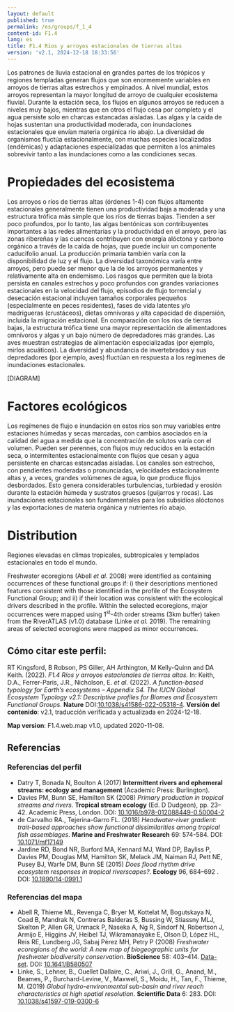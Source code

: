 ```yaml
---
layout: default
published: true
permalink: /es/groups/f_1_4
content-id: F1.4
lang: es
title: F1.4 Ríos y arroyos estacionales de tierras altas
version: 'v2.1, 2024-12-18 18:33:56'
---
```


Los patrones de lluvia estacional en grandes partes de los trópicos y regiones templadas generan flujos que son enormemente variables en arroyos de tierras altas estrechos y empinados. A nivel mundial, estos arroyos representan la mayor longitud de arroyo de cualquier ecosistema fluvial. Durante la estación seca, los flujos en algunos arroyos se reducen a niveles muy bajos, mientras que en otros el flujo cesa por completo y el agua persiste solo en charcas estancadas aisladas. Las algas y la caída de hojas sustentan una productividad moderada, con inundaciones estacionales que envían materia orgánica río abajo. La diversidad de organismos fluctúa estacionalmente, con muchas especies localizadas (endémicas) y adaptaciones especializadas que permiten a los animales sobrevivir tanto a las inundaciones como a las condiciones secas.

# Propiedades del ecosistema
 
Los arroyos o ríos de tierras altas (órdenes 1-4) con flujos altamente estacionales generalmente tienen una productividad baja a moderada y una estructura trófica más simple que los ríos de tierras bajas. Tienden a ser poco profundos, por lo tanto, las algas bentónicas son contribuyentes importantes a las redes alimentarias y la productividad en el arroyo, pero las zonas ribereñas y las cuencas contribuyen con energía alóctona y carbono orgánico a través de la caída de hojas, que puede incluir un componente caducifolio anual. La producción primaria también varía con la disponibilidad de luz y el flujo. La diversidad taxonómica varía entre arroyos, pero puede ser menor que la de los arroyos permanentes y relativamente alta en endemismo. Los rasgos que permiten que la biota persista en canales estrechos y poco profundos con grandes variaciones estacionales en la velocidad del flujo, episodios de flujo torrencial y desecación estacional incluyen tamaños corporales pequeños (especialmente en peces residentes), fases de vida latentes y/o madrigueras (crustáceos), dietas omnívoras y alta capacidad de dispersión, incluida la migración estacional. En comparación con los ríos de tierras bajas, la estructura trófica tiene una mayor representación de alimentadores omnívoros y algas y un bajo número de depredadores más grandes. Las aves muestran estrategias de alimentación especializadas (por ejemplo, mirlos acuáticos). La diversidad y abundancia de invertebrados y sus depredadores (por ejemplo, aves) fluctúan en respuesta a los regímenes de inundaciones estacionales.

[DIAGRAM]

# Factores ecológicos
 
Los regímenes de flujo e inundación en estos ríos son muy variables entre estaciones húmedas y secas marcadas, con cambios asociados en la calidad del agua a medida que la concentración de solutos varía con el volumen. Pueden ser perennes, con flujos muy reducidos en la estación seca, o intermitentes estacionalmente con flujos que cesan y agua persistente en charcas estancadas aisladas. Los canales son estrechos, con pendientes moderadas o pronunciadas, velocidades estacionalmente altas y, a veces, grandes volúmenes de agua, lo que produce flujos desbordados. Esto genera considerables turbulencias, turbiedad y erosión durante la estación húmeda y sustratos gruesos (guijarros y rocas). Las inundaciones estacionales son fundamentales para los subsidios alóctonos y las exportaciones de materia orgánica y nutrientes río abajo.
 
# Distribution
 
Regiones elevadas en climas tropicales, subtropicales y templados estacionales en todo el mundo.

Freshwater ecoregions (Abell _et al._ 2008) were identified as containing occurrences of these functional groups if: i) their descriptions mentioned features consistent with those identified in the profile of the Ecosystem Functional Group; and ii) if their location was consistent with the ecological drivers described in the profile. Within the selected ecoregions, major occurrences were mapped using 1<sup>st</sup>-4th order streams (3km buffer) taken from the RiverATLAS (v1.0) database (Linke _et al._ 2019). The remaining areas of selected ecoregions were mapped as minor occurrences.

## Cómo citar este perfil:

RT Kingsford, B Robson, PS Giller, AH Arthington, M Kelly-Quinn and DA Keith. (2022). *F1.4 Ríos y arroyos estacionales de tierras altas*. In: Keith, D.A., Ferrer-Paris, J.R., Nicholson, E. *et al.* (2022). *A function-based typology for Earth’s ecosystems – Appendix S4. The IUCN Global Ecosystem Typology v2.1: Descriptive profiles for Biomes and Ecosystem Functional Groups*. **Nature** DOI:[10.1038/s41586-022-05318-4](https://doi.org/10.1038/s41586-022-05318-4).
**Versión del contenido**: v2.1, traducción verificada y actualizada en 2024-12-18.

**Map version**: F1.4.web.map v1.0, updated 2020-11-08.

## Referencias

### Referencias del perfil
* Datry T, Bonada N, Boulton A (2017) **Intermittent rivers and ephemeral streams: ecology and management** (Academic Press: Burlington).
* Davies PM, Bunn SE, Hamilton SK  (2008) *Primary production in tropical streams and rivers*. **Tropical stream ecology** (Ed. D Dudgeon), pp. 23–42. Academic Press, London. DOI: [10.1016/b978-012088449-0.50004-2](http://doi.org/10.1016/b978-012088449-0.50004-2)
* de Carvalho RA., Tejerina-Garro FL.  (2018) *Headwater-river gradient: trait-based approaches show functional dissimilarities among tropical fish assemblages*. **Marine and Freshwater Research** 69: 574-584. DOI: [10.1071/mf17149](http://doi.org/10.1071/mf17149)
* Jardine RD, Bond NR, Burford MA, Kennard MJ, Ward DP, Bayliss P, Davies PM, Douglas MM, Hamilton SK, Melack JM, Naiman RJ, Pett NE, Pusey BJ, Warfe DM, Bunn SE (2015) *Does flood rhythm drive ecosystem responses in tropical riverscapes?*. **Ecology** 96, 684–692 . DOI: [10.1890/14-0991.1](http://doi.org/10.1890/14-0991.1)

### Referencias del mapa
* Abell R, Thieme ML, Revenga C, Bryer M, Kottelat M, Bogutskaya N, Coad B, Mandrak N, Contreras Balderas S, Bussing W, Stiassny MLJ, Skelton P, Allen GR, Unmack P, Naseka A, Ng R, Sindorf N, Robertson J, Armijo E, Higgins JV, Heibel TJ, Wikramanayake E, Olson D, López HL, Reis RE, Lundberg JG, Sabaj Pérez MH, Petry P  (2008) *Freshwater ecoregions of the world: A new map of biogeographic units for freshwater biodiversity conservation*. **BioScience** 58: 403–414. [Data-set](http://www.feow.org). DOI: [10.1641/B580507](http://doi.org/10.1641/B580507)
* Linke, S., Lehner, B., Ouellet Dallaire, C., Ariwi, J., Grill, G., Anand, M., Beames, P., Burchard-Levine, V., Maxwell, S., Moidu, H., Tan, F., Thieme, M.  (2019) *Global hydro-environmental sub-basin and river reach characteristics at high spatial resolution*. **Scientific Data** 6: 283. DOI: [10.1038/s41597-019-0300-6](http://doi.org/10.1038/s41597-019-0300-6)
